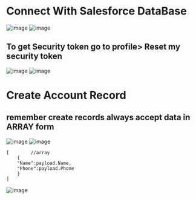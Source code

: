 # Connect With Salesforce DataBase

![image](https://github.com/gauravxlokhande/AllAbout-MuleSoft/assets/119065314/5cd0524c-5e44-4aba-ba29-2cb419c70bd1)
![image](https://github.com/gauravxlokhande/AllAbout-MuleSoft/assets/119065314/269fad86-223f-41d1-9caa-c403e496bc79)

## To get Security token go to profile> Reset my security token
![image](https://github.com/gauravxlokhande/AllAbout-MuleSoft/assets/119065314/3eb17a25-18a6-47b9-a18e-b56dec6cf149)
![image](https://github.com/gauravxlokhande/AllAbout-MuleSoft/assets/119065314/7143d357-8405-45e1-bbe9-30c014359cdf)


# Create Account Record

## remember create records always accept data in ARRAY form 

![image](https://github.com/gauravxlokhande/AllAbout-MuleSoft/assets/119065314/c004f7bd-ac75-4c1e-ab17-8476373b7ee2)
![image](https://github.com/gauravxlokhande/AllAbout-MuleSoft/assets/119065314/c8bdca82-3695-40f0-a530-a37d76b3405a)


```
[        //array
	{
	"Name":payload.Name,
	"Phone":payload.Phone	
	}
]
```
![image](https://github.com/gauravxlokhande/AllAbout-MuleSoft/assets/119065314/dcc1a143-4107-4bab-8c01-b9dc200efe54)

